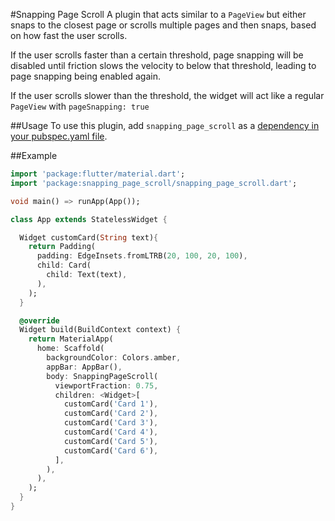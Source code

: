#Snapping Page Scroll
A plugin that acts similar to a `PageView` but either 
snaps to the closest page or scrolls multiple pages
and then snaps, based on how fast the user scrolls.

If the user scrolls faster than a certain threshold, 
page snapping will be disabled until friction slows
the velocity to below that threshold, leading to page 
snapping being enabled again.

If the user scrolls slower than the threshold, the 
widget will act like a regular `PageView` with 
`pageSnapping: true`

##Usage
To use this plugin, add `snapping_page_scroll` as a [dependency in your pubspec.yaml file](https://flutter.io/platform-plugins/).

##Example

```dart
import 'package:flutter/material.dart';
import 'package:snapping_page_scroll/snapping_page_scroll.dart';

void main() => runApp(App());

class App extends StatelessWidget {

  Widget customCard(String text){
    return Padding(
      padding: EdgeInsets.fromLTRB(20, 100, 20, 100),
      child: Card(
        child: Text(text),
      ),
    );
  }

  @override
  Widget build(BuildContext context) {
    return MaterialApp(
      home: Scaffold(
        backgroundColor: Colors.amber,
        appBar: AppBar(),
        body: SnappingPageScroll(
          viewportFraction: 0.75,
          children: <Widget>[
            customCard('Card 1'),
            customCard('Card 2'),
            customCard('Card 3'),
            customCard('Card 4'),
            customCard('Card 5'),
            customCard('Card 6'),
          ],
        ),
      ),
    );
  }
}
```